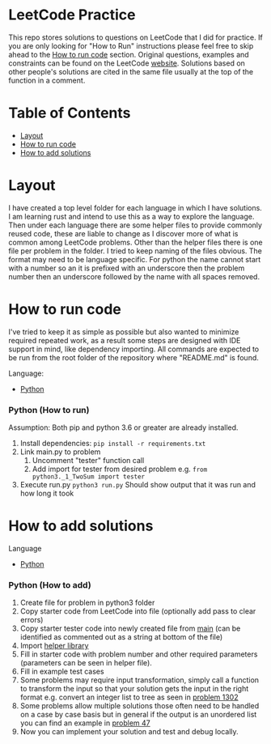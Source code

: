 # LeetCode Practice

This repo stores solutions to questions on LeetCode that I did for practice. If you are only looking for "How to Run"
instructions please feel free to skip ahead to the [How to run code](#how-to-run-code) section. Original questions,
examples and constraints can be found on the LeetCode [website](https://leetcode.com). Solutions based on other people's
solutions are cited in the same file usually at the top of the function in a comment.

# Table of Contents

- [Layout](#layout)
- [How to run code](#how-to-run-code)
- [How to add solutions](#how-to-add-solutions)

# Layout

I have created a top level folder for each language in which I have solutions. I am learning rust and intend to use this
as a way to explore the language. Then under each language there are some helper files to provide commonly reused code,
these are liable to change as I discover more of what is common among LeetCode problems.
Other than the helper files there is one file per problem in the folder. I tried to keep naming of the files obvious.
The format may need to be language specific. For python the name cannot start with a number so an it is prefixed with an
underscore then the problem number then an underscore followed by the name with all spaces removed.

# How to run code

I've tried to keep it as simple as possible but also wanted to minimize required repeated work, as a result some steps
are designed with IDE support in mind, like dependency importing. All commands are expected to be run from the root
folder of the repository where "README.md" is found.

Language:

- [Python](#python-how-to-run)

### Python (How to run)

Assumption: Both pip and python 3.6 or greater are already installed.

1. Install dependencies: `pip install -r requirements.txt`
2. Link main.py to problem
    1. Uncomment "tester" function call
    2. Add import for tester from desired problem e.g. `from python3._1_TwoSum import tester`
3. Execute run.py `python3 run.py` Should show output that it was run and how long it took

# How to add solutions

Language

- [Python](#python-how-to-add)

### Python (How to add)

1. Create file for problem in python3 folder
2. Copy starter code from LeetCode into file (optionally add pass to clear errors)
3. Copy starter tester code into newly created file
   from [main](https://github.com/c-git/leetcode/blob/849c517017586ab0aacd461eaa705395ae1fa58d/python3/main.py#L10) (can
   be identified as commented out as a string at bottom of the file)
4. Import [helper library](https://github.com/c-git/leetcode/blob/main/python3/helper.py)
5. Fill in starter code with problem number and other required parameters (parameters can be seen in helper file).
6. Fill in example test cases
7. Some problems may require input transformation, simply call a function to transform the input so that your solution
   gets the input in the right format e.g. convert an integer list to tree as seen in
   [problem 1302](https://github.com/c-git/leetcode/blob/849c517017586ab0aacd461eaa705395ae1fa58d/python3/_1302_DeepestLeavesSum.py#L37)
8. Some problems allow multiple solutions those often need to be handled on a case by case basis but in general if the
   output is an unordered list you can find an example
   in [problem 47](https://github.com/c-git/leetcode/blob/849c517017586ab0aacd461eaa705395ae1fa58d/python3/_47_PermutationsII.py#L18)
9. Now you can implement your solution and test and debug locally.